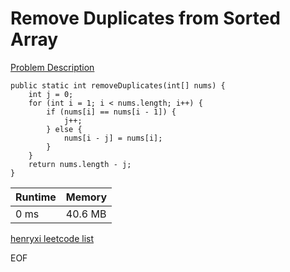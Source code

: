# Remove Duplicates from Sorted Array
[Problem Description](https://leetcode.com/problems/remove-duplicates-from-sorted-array/)

```
public static int removeDuplicates(int[] nums) {
    int j = 0;
    for (int i = 1; i < nums.length; i++) {
        if (nums[i] == nums[i - 1]) {
            j++;
        } else {
            nums[i - j] = nums[i];
        }
    }
    return nums.length - j;
}
```

| Runtime       | Memory     | 
| :------------- | :---------- |
| 0 ms | 40.6 MB	   |


[henryxi leetcode list](http://www.henryxi.com/leetcode)

EOF